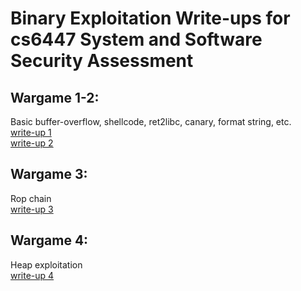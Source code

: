 # Binary Exploitation Write-ups for cs6447 System and Software Security Assessment

## Wargame 1-2: 
Basic buffer-overflow, shellcode, ret2libc, canary, format string, etc.  
[write-up 1](wargames1-2/war1.md)  
[write-up 2](wargames1-2/war2.md)
## Wargame 3: 
Rop chain  
[write-up 3](wargames3/war3.md)
## Wargame 4: 
Heap exploitation  
[write-up 4](wargames4/war4.md)